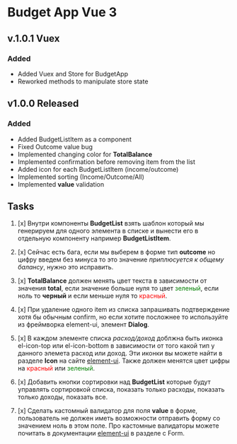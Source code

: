 # Budget App Vue 3

## v.1.0.1 Vuex

### Added

- Added Vuex and Store for BudgetApp
- Reworked methods to manipulate store state

## v1.0.0 Released

### Added

- Added BudgetListItem as a component
- Fixed Outcome value bug
- Implemented changing color for **TotalBalance**
- Implemented confirmation before removing item from the list
- Added icon for each BudgetListItem (income/outcome)
- Implemented sorting (Income/Outcome/All)
- Implemented **value** validation

## Tasks

1. [x] Внутри компоненты **BudgetList** взять шаблон который мы генерируем для одного элемента в списке и вынести его в отдельную компоненту например **BudgetListItem**.

2. [x] Сейчас есть бага, если мы выберем в форме тип **outcome** но цифру введем без минуса то это значение _приплюсуется к общему балансу_, нужно это исправить.

3. [x] **TotalBalance** должен менять цвет текста в зависимости от значения **total**, если значение больше нуля то цвет <span style="color:green">зеленый</span>, если ноль то **черный** и если меньше нуля то <span style="color:red">красный</span>.

4. [x] При удаление одного item из списка запрашивать подтверждение хотя бы обычным confirm, но если хотите посложнее то используйте из фреймворка element-ui, элемент **Dialog**.

5. [x] В каждом элементе списка _расход/доход_ доблжна быть иконка el-icon-top или el-icon-bottom в зависимости от того какой тип у данного элемета расход или доход. Эти иконки вы можете найти в разделе **Icon** на сайте [element-ui](https://element-plus.org/). Также должен менятся цвет цифры на <span style="color:red">красный</span> или <span style="color:green">зеленый</span>.

6. [x] Добавить кнопки сортировки над **BudgetList** которые будут управлять сортировкой списка, показать только расходы, показать только доходы, показать все.

7. [x] Сделать кастомный валидатор для поля **value** в форме, пользователь не должен иметь возможности отправить форму со значением ноль в этом поле. Про кастомные валидаторы можете почитать в документации [element-ui](https://element-plus.org/) в разделе с Form.
